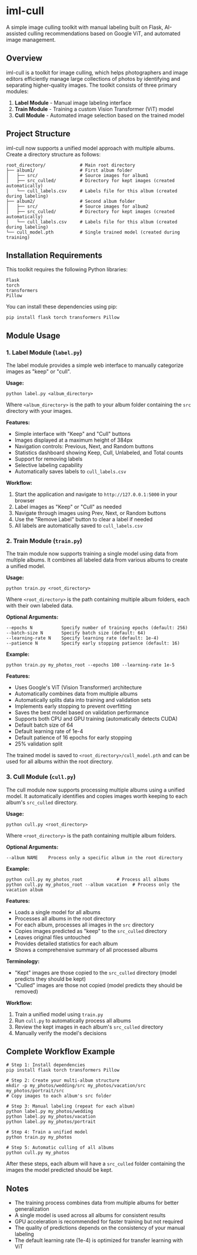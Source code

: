 # iml-cull
A simple image culling toolkit with manual labeling built on Flask, AI-assisted culling recommendations based on Google ViT, and automated image management.

## Overview

iml-cull is a toolkit for image culling, which helps photographers and image editors efficiently manage large collections of photos by identifying and separating higher-quality images. The toolkit consists of three primary modules:

1. **Label Module** - Manual image labeling interface
2. **Train Module** - Training a custom Vision Transformer (ViT) model
3. **Cull Module** - Automated image selection based on the trained model

## Project Structure

iml-cull now supports a unified model approach with multiple albums. Create a directory structure as follows:

```
root_directory/             # Main root directory
├── album1/                 # First album folder
│   ├── src/                # Source images for album1
│   ├── src_culled/         # Directory for kept images (created automatically)
│   └── cull_labels.csv     # Labels file for this album (created during labeling)
├── album2/                 # Second album folder
│   ├── src/                # Source images for album2
│   ├── src_culled/         # Directory for kept images (created automatically)
│   └── cull_labels.csv     # Labels file for this album (created during labeling)
└── cull_model.pth          # Single trained model (created during training)
```

## Installation Requirements

This toolkit requires the following Python libraries:

```
Flask
torch
transformers
Pillow
```

You can install these dependencies using pip:

```
pip install flask torch transformers Pillow
```

## Module Usage

### 1. Label Module (`label.py`)

The label module provides a simple web interface to manually categorize images as "keep" or "cull".

**Usage:**
```
python label.py <album_directory>
```

Where `<album_directory>` is the path to your album folder containing the `src` directory with your images.

**Features:**
- Simple interface with "Keep" and "Cull" buttons
- Images displayed at a maximum height of 384px
- Navigation controls: Previous, Next, and Random buttons
- Statistics dashboard showing Keep, Cull, Unlabeled, and Total counts
- Support for removing labels
- Selective labeling capability
- Automatically saves labels to `cull_labels.csv`

**Workflow:**
1. Start the application and navigate to `http://127.0.0.1:5000` in your browser
2. Label images as "Keep" or "Cull" as needed
3. Navigate through images using Prev, Next, or Random buttons
4. Use the "Remove Label" button to clear a label if needed
5. All labels are automatically saved to `cull_labels.csv`

### 2. Train Module (`train.py`)

The train module now supports training a single model using data from multiple albums. It combines all labeled data from various albums to create a unified model.

**Usage:**
```
python train.py <root_directory>
```

Where `<root_directory>` is the path containing multiple album folders, each with their own labeled data.

**Optional Arguments:**
```
--epochs N           Specify number of training epochs (default: 256)
--batch-size N       Specify batch size (default: 64)
--learning-rate N    Specify learning rate (default: 1e-4)
--patience N         Specify early stopping patience (default: 16)
```

**Example:**
```
python train.py my_photos_root --epochs 100 --learning-rate 1e-5
```

**Features:**
- Uses Google's ViT (Vision Transformer) architecture
- Automatically combines data from multiple albums
- Automatically splits data into training and validation sets
- Implements early stopping to prevent overfitting
- Saves the best model based on validation performance
- Supports both CPU and GPU training (automatically detects CUDA)
- Default batch size of 64
- Default learning rate of 1e-4
- Default patience of 16 epochs for early stopping
- 25% validation split

The trained model is saved to `<root_directory>/cull_model.pth` and can be used for all albums within the root directory.

### 3. Cull Module (`cull.py`)

The cull module now supports processing multiple albums using a unified model. It automatically identifies and copies images worth keeping to each album's `src_culled` directory.

**Usage:**
```
python cull.py <root_directory>
```

Where `<root_directory>` is the path containing multiple album folders.

**Optional Arguments:**
```
--album NAME    Process only a specific album in the root directory
```

**Example:**
```
python cull.py my_photos_root             # Process all albums
python cull.py my_photos_root --album vacation  # Process only the vacation album
```

**Features:**
- Loads a single model for all albums
- Processes all albums in the root directory
- For each album, processes all images in the `src` directory
- Copies images predicted as "keep" to the `src_culled` directory
- Leaves original files untouched
- Provides detailed statistics for each album
- Shows a comprehensive summary of all processed albums

**Terminology:**
- "Kept" images are those copied to the `src_culled` directory (model predicts they should be kept)
- "Culled" images are those not copied (model predicts they should be removed)

**Workflow:**
1. Train a unified model using `train.py`
2. Run `cull.py` to automatically process all albums
3. Review the kept images in each album's `src_culled` directory
4. Manually verify the model's decisions

## Complete Workflow Example

```
# Step 1: Install dependencies
pip install flask torch transformers Pillow

# Step 2: Create your multi-album structure
mkdir -p my_photos/wedding/src my_photos/vacation/src my_photos/portrait/src
# Copy images to each album's src folder

# Step 3: Manual labeling (repeat for each album)
python label.py my_photos/wedding
python label.py my_photos/vacation
python label.py my_photos/portrait

# Step 4: Train a unified model
python train.py my_photos

# Step 5: Automatic culling of all albums
python cull.py my_photos
```

After these steps, each album will have a `src_culled` folder containing the images the model predicted should be kept.

## Notes

- The training process combines data from multiple albums for better generalization
- A single model is used across all albums for consistent results
- GPU acceleration is recommended for faster training but not required
- The quality of predictions depends on the consistency of your manual labeling
- The default learning rate (1e-4) is optimized for transfer learning with ViT

